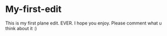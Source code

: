 # My-first-edit
This is my first plane edit. EVER. I hope you enjoy. Please comment what u think about it :)
